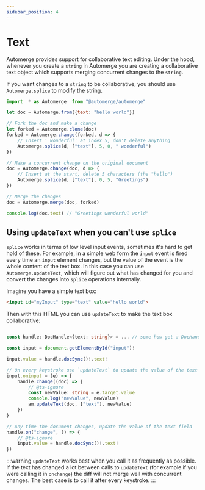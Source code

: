 ```yaml
---
sidebar_position: 4
---
```


# Text

Automerge provides support for collaborative text editing. Under the hood, whenever you create a `string` in Automerge you are creating a collaborative text object which supports merging concurrent changes to the `string`.

If you want changes to a `string` to be collaborative, you should use `Automerge.splice` to modify the string.

```js
import  * as Automerge  from "@automerge/automerge"

let doc = Automerge.from({text: "hello world"})

// Fork the doc and make a change
let forked = Automerge.clone(doc)
forked = Automerge.change(forked, d => {
    // Insert ' wonderful' at index 5, don't delete anything
    Automerge.splice(d, ["text"], 5, 0, " wonderful")
})

// Make a concurrent change on the original document
doc = Automerge.change(doc, d => {
    // Insert at the start, delete 5 characters (the "hello")
    Automerge.splice(d, ["text"], 0, 5, "Greetings")
})

// Merge the changes
doc = Automerge.merge(doc, forked)

console.log(doc.text) // "Greetings wonderful world"
```

## Using `updateText` when you can't use `splice`

`splice` works in terms of low level input events, sometimes it's hard to get hold of these. For example, in a simple web form the `input` event is fired every time an `input` element changes, but the value of the event is the whole content of the text box. In this case you can use `Automerge.updateText`, which will figure out what has changed for you and convert the changes into `splice` operations internally.

Imagine you have a simple text box:

```html
<input id="myInput" type="text" value="hello world">
```

Then with this HTML you can use `updateText` to make the text box collaborative:

```typescript

const handle: DocHandle<{text: string}> = ... // some how get a DocHandle

const input = document.getElementById("input")!

input.value = handle.docSync()!.text!

// On every keystroke use `updateText` to update the value of the text field
input.oninput = (e) => {
    handle.change((doc) => {
        // @ts-ignore
        const newValue: string = e.target.value
        console.log("newValue", newValue)
        am.updateText(doc, ["text"], newValue)
    })
}

// Any time the document changes, update the value of the text field
handle.on("change", () => {
    // @ts-ignore
    input.value = handle.docSync()!.text!
})
```

:::warning
`updateText` works best when you call it as frequently as possible. If the text has changed a lot between calls to `updateText` (for example if you were calling it in `onchange`) the diff will not merge well with concurrent changes. The best case is to call it after every keystroke.
:::
